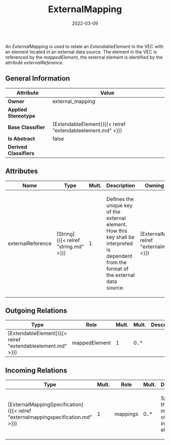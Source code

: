 ﻿---
title: ExternalMapping
toc: false
type: specs
date: "2022-03-09"
draft: false
specification: VEC
version: 2.0.0
documentType: "Recommendation"
elementType: Class
classes:
  - ExternalMapping
menu_name: vec-2.0.0
---
<p> An <i>ExternalMapping </i>is used to relate an <i>ExtendableElement </i>in the VEC with an element located in an external data source. The element in the VEC&#160;is referenced by the <i>mappedElement</i>, the external element is identified by the attribute <i>externalReference.</i>      </p>

## General Information

| Attribute               | Value |
|-------------------------|-------|
| **Owner**               | external_mapping |
| **Applied Stereotype**  |   |
| **Base Classifier**     | [ExtendableElement]({{< relref "extendableelement.md" >}})<br/>  |
| **Is Abstract**         | false |
| **Derived Classifiers** |   |

## Attributes
|  Name  |  Type  |  Mult.  |  Description  |  Owning Classifier  |
|--------|--------|---------|---------------|--------------|
|externalReference | [String]({{< relref "string.md" >}}) | 1 | <p> Defines the unique key of the external element. How this key shall be interpreted is dependent from the format of the external data source.      </p> | [ExternalMapping]({{< relref "externalmapping.md" >}}) |

## Outgoing Relations
|    Type  |   Role   |   Mult.   |   Mult.   |   Description   |
|----------|----------|-----------|-----------|-----------------|
| [ExtendableElement]({{< relref "extendableelement.md" >}}) | mappedElement | 1 | 0..* |  |
##  Incoming Relations
|    Type  |   Mult.  |   Role    |   Mult.   |   Description  |
|----------|----------|-----------|-----------|----------------|
| [ExternalMappingSpecification]({{< relref "externalmappingspecification.md" >}}) | 1 | mappings | 0..* | <p> Specifies the mappings of individual element.      </p> |
